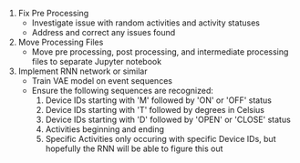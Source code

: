 1. Fix Pre Processing
   - Investigate issue with random activities and activity statuses
   - Address and correct any issues found
2. Move Processing Files
   - Move pre processing, post processing, and intermediate processing files to separate Jupyter notebook
3. Implement RNN network or similar
   - Train VAE model on event sequences
   - Ensure the following sequences are recognized:
     1. Device IDs starting with 'M' followed by 'ON' or 'OFF' status
     2. Device IDs starting with 'T' followed by degrees in Celsius
     3. Device IDs starting with 'D' followed by 'OPEN' or 'CLOSE' status
     4. Activities beginning and ending
     5. Specific Activities only occuring with specific Device IDs, but hopefully the RNN will be able to figure this out